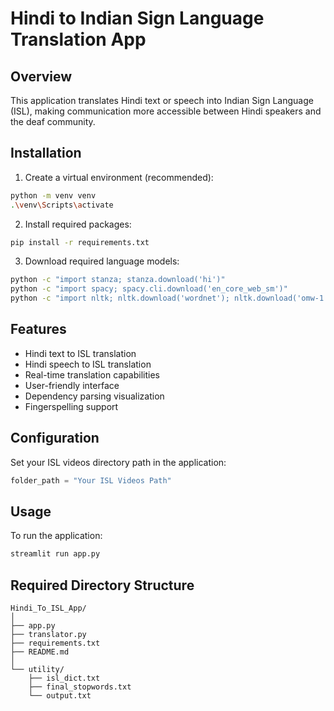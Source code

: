 # Hindi to Indian Sign Language Translation App

## Overview
This application translates Hindi text or speech into Indian Sign Language (ISL), making communication more accessible between Hindi speakers and the deaf community.

## Installation

1. Create a virtual environment (recommended):
```bash
python -m venv venv
.\venv\Scripts\activate
```

2. Install required packages:
```bash
pip install -r requirements.txt
```

3. Download required language models:
```bash
python -c "import stanza; stanza.download('hi')"
python -c "import spacy; spacy.cli.download('en_core_web_sm')"
python -c "import nltk; nltk.download('wordnet'); nltk.download('omw-1.4')"
```

## Features
- Hindi text to ISL translation
- Hindi speech to ISL translation
- Real-time translation capabilities
- User-friendly interface
- Dependency parsing visualization
- Fingerspelling support

## Configuration
Set your ISL videos directory path in the application:
```python
folder_path = "Your ISL Videos Path"
```

## Usage
To run the application:
```bash
streamlit run app.py
```

## Required Directory Structure
```
Hindi_To_ISL_App/
│
├── app.py
├── translator.py
├── requirements.txt
├── README.md
│
└── utility/
    ├── isl_dict.txt
    ├── final_stopwords.txt
    └── output.txt
```
